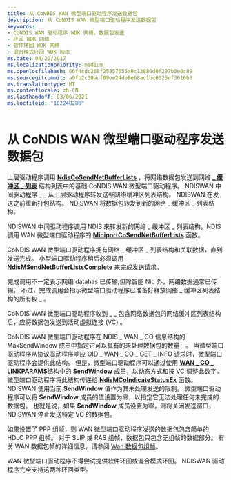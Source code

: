 ```yaml
---
title: 从 CoNDIS WAN 微型端口驱动程序发送数据包
description: 从 CoNDIS WAN 微型端口驱动程序发送数据包
keywords:
- CoNDIS WAN 驱动程序 WDK 网络，数据包发送
- 环回 WDK 网络
- 软件环回 WDK 网络
- 混合模式环回 WDK 网络
ms.date: 04/20/2017
ms.localizationpriority: medium
ms.openlocfilehash: 66f4cdc268f25857655a9c13886d0f297b0e0c89
ms.sourcegitcommit: a9fb2c30adf09ee24de8e68ac1bc6326ef3616b8
ms.translationtype: MT
ms.contentlocale: zh-CN
ms.lasthandoff: 03/06/2021
ms.locfileid: "102248288"
---
```

# <a name="sending-packets-from-a-condis-wan-miniport-driver"></a>从 CoNDIS WAN 微型端口驱动程序发送数据包





上层驱动程序调用 [**NdisCoSendNetBufferLists**](/windows-hardware/drivers/ddi/ndis/nf-ndis-ndiscosendnetbufferlists) ，将网络数据包发送到网络 [**\_ 缓冲区 \_ 列表**](/windows-hardware/drivers/ddi/nbl/ns-nbl-net_buffer_list) 结构列表中的基础 CoNDIS WAN 微型端口驱动程序。 NDISWAN 中间驱动程序 \_ \_ 从上层驱动程序转发这些网络缓冲区列表结构。 NDISWAN 在发送之前重新打包结构。 NDISWAN 将数据包转发到新的网络 \_ 缓冲区 \_ 列表结构。

NDISWAN 中间驱动程序调用 NDIS 来转发新的网络 \_ 缓冲区 \_ 列表结构，NDIS 调用 WAN 微型端口驱动程序的 [**MiniportCoSendNetBufferLists**](/windows-hardware/drivers/ddi/ndis/nc-ndis-miniport_co_send_net_buffer_lists) 函数。

CoNDIS WAN 微型端口驱动程序拥有网络 \_ 缓冲区 \_ 列表结构和关联数据，直到发送完成。 小型端口驱动程序稍后必须调用 [**NdisMSendNetBufferListsComplete**](/windows-hardware/drivers/ddi/ndis/nf-ndis-ndismsendnetbufferlistscomplete) 来完成发送请求。

完成调用不一定表示网络 datahas 已传输;但除智能 Nic 外，网络数据通常已传输。 不过，完成调用会指示微型端口驱动程序已准备好释放网络 \_ 缓冲区列表结构的所有权 \_ 。

CoNDIS WAN 微型端口驱动程序收到 \_ \_ 包含网络数据包的网络缓冲区列表结构后，应将数据包发送到活动虚拟连接 (VC) 。

CoNDIS WAN 微型端口驱动程序在 NDIS  \_ WAN \_ CO 信息结构的 MaxSendWindow 成员中指定它可以具有的未处理数据包的数量 \_ 。 当微型端口驱动程序从协议驱动程序响应 [OID \_ WAN \_ CO \_ GET \_ INFO](./oid-wan-co-get-info.md) 请求时，微型端口驱动程序会提供此结构。 但是，微型端口驱动程序可以通过使用 [**WAN \_ CO \_ LINKPARAMS**](/previous-versions/windows/hardware/network/ff565819(v=vs.85))结构中的 **SendWindow** 成员，以动态方式和按 VC 调整此数字。 微型端口驱动程序将此结构传递给 [**NdisMCoIndicateStatusEx**](/windows-hardware/drivers/ddi/ndis/nf-ndis-ndismcoindicatestatusex) 函数。 NDISWAN 使用当前 **SendWindow** 值作为其未处理发送的限制。 微型端口驱动程序可以将 **SendWindow** 成员的值设置为零，以指定它无法处理任何未完成的数据包。 也就是说，如果 **SendWindow** 成员设置为零，则将关闭发送窗口，NDISWAN 停止发送特定 VC 的数据包。

如果设置了 PPP 组帧，则 WAN 微型端口驱动程序发送的数据包包含简单的 HDLC PPP 组帧。 对于 SLIP 或 RAS 组帧，数据包只包含无组帧的数据部分。 有关 WAN 数据包帧的详细信息，请参阅 [Wan 数据包组帧](wan-packet-framing.md)。

WAN 微型端口驱动程序不得尝试提供软件环回或混合模式环回。 NDISWAN 驱动程序完全支持这两种环回类型。

 

